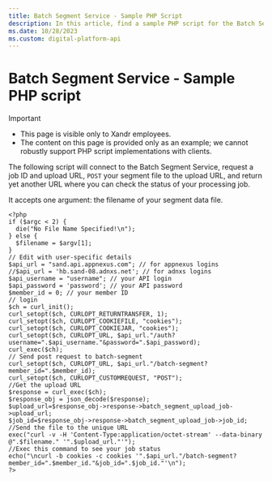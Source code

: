 ```yaml
---
title: Batch Segment Service - Sample PHP Script
description: In this article, find a sample PHP script for the Batch Segment Service.
ms.date: 10/28/2023
ms.custom: digital-platform-api
---
```


# Batch Segment Service - Sample PHP script

> [!IMPORTANT]
>
> - This page is visible only to Xandr employees.
> - The content on this page is provided only as an example; we cannot robustly support PHP script implementations with clients.

The following script will connect to the Batch Segment Service, request a job ID and upload URL, `POST` your segment file to the upload URL, and return yet another URL where you can check the status of your processing job.

It accepts one argument: the filename of your segment data file.

```
<?php
if ($argc < 2) {
  die("No File Name Specified!\n");
} else {
  $filename = $argv[1];
}
// Edit with user-specific details
$api_url = "sand.api.appnexus.com"; // for appnexus logins
//$api_url = 'hb.sand-08.adnxs.net'; // for adnxs logins
$api_username = "username"; // your API login
$api_password = 'password'; // your API password
$member_id = 0; // your member ID
// login
$ch = curl_init();
curl_setopt($ch, CURLOPT_RETURNTRANSFER, 1);
curl_setopt($ch, CURLOPT_COOKIEFILE, "cookies");
curl_setopt($ch, CURLOPT_COOKIEJAR, "cookies");
curl_setopt($ch, CURLOPT_URL, $api_url."/auth?username=".$api_username."&password=".$api_password);
curl_exec($ch);
// Send post request to batch-segment
curl_setopt($ch, CURLOPT_URL, $api_url."/batch-segment?member_id=".$member_id);
curl_setopt($ch, CURLOPT_CUSTOMREQUEST, "POST");
//Get the upload URL
$response = curl_exec($ch);
$response_obj = json_decode($response);
$upload_url=$response_obj->response->batch_segment_upload_job->upload_url;
$job_id=$response_obj->response->batch_segment_upload_job->job_id;
//Send the file to the unique URL
exec("curl -v -H 'Content-Type:application/octet-stream' --data-binary @".$filename." '".$upload_url."'");
//Exec this command to see your job status
echo("\ncurl -b cookies -c cookies '".$api_url."/batch-segment?member_id=".$member_id."&job_id=".$job_id."'\n");
?>
```
